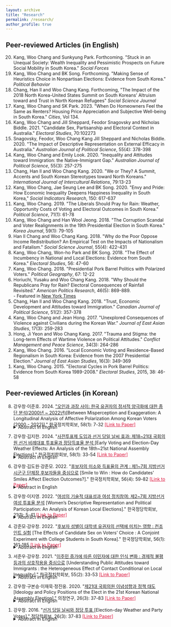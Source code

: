 ```yaml
---
layout: archive
title: "Research"
permalink: /research/
author_profile: true
---
```


## Peer-reviewed Articles (in English)
<ol start="20" reversed>
  <li>Kang, Woo Chang and Sunkyung Park. Forthcoming. "Stuck in an Unequal Society: Wealth Inequality and Pessimistic Prospects on Future Social Mobility in South Korea." <i>Social Forces</i></li>
  <li>Kang, Woo Chang and BK Song. Forthcoming. "Making Sense of Heuristics Choice in Nonpartisan Elections: Evidence from South Korea." <i>Political Behavior</i></li>
  <li>Chang, Han Il and Woo Chang Kang. Forthcoming, "The Impact of the 2018 North Korea-United States Summit on South Koreans’ Altruism toward and Trust in North Korean Refugees" <i>Social Science Journal</i></li>
  <li>Kang, Woo Chang and SK Park. 2023. "When Do Homeowners Feel the Same as Renters? Housing Price Appreciation and Subjective Well-being in South Korea." <i>Cities</i>, Vol 134.</li>
  <li>Kang, Woo Chang and Jill Sheppard, Feodor Snagovsky and Nicholas Biddle. 2021. "Candidate Sex, Partisanship and Electoral Context in Australia." <i>Electoral Studies</i>, 70:102273</li>
  <li>Snagovsky, Feodor, Woo Chang Kang Jill Sheppard and Nicholas Biddle. 2020. "The Impact of Descriptive Representation on External Efficacy in Australia." <i>Australian Journal of Political Science</i>, 55(4): 378-398</li>
  <li>Kang, Woo Chang and Emily Look. 2020. "Inequality and Attitudes toward Immigration: the Native-Immigrant Gap." <i>Australian Journal of Political Science</i>, 55(3): 257-275</li>
  <li>Chang, Han Il and Woo Chang Kang. 2020. "We or They? A Summit, Accents and South Korean Stereotypes toward North Koreans." <i>International Journal of Intercultural Relations</i>, 79:13-23</li>
  <li>Kang, Woo Chang, Jae Seung Lee and BK Song. 2020. "Envy and Pride: How Economic Inequality Deepens Happiness Inequality in South Korea," <i>Social Indicators Research</i>, 150: 617-637</li>
  <li>Kang, Woo Chang. 2019. "The Liberals Should Pray for Rain: Weather, Opportunity Costs of Voting and Electoral Outcomes in South Korea." <i>Political Science</i>, 71(1): 61-78</li>
  <li>Kang, Woo Chang and Han Wool Jeong. 2018. "The Corruption Scandal and Voter Realignments in the 19th Presidential Election in South Korea." <i>Korea Journal</i>, 59(1): 79-105</li>
  <li>Han Il Chang and Woo Chang Kang. 2018. "Why do the Poor Oppose Income Redistribution? An Empirical Test on the Impacts of Nationalism and Fatalism." <i>Social Science Journal</i>, 55(4): 422-431</li>
  <li>Kang, Woo Chang, Won-ho Park and BK Song. 2018. "The Effect of Incumbency in National and Local Elections: Evidence from South Korea." <i>Electoral Studies</i>, 56: 47-60</li>
  <li>Kang, Woo Chang. 2018. "Presidential Pork Barrel Politics with Polarized Voters." <i>Political Geography</i>, 67: 12-22</li>
  <li>Horiuchi, Yusaku and Woo Chang Kang. 2018. "Why Should the Republicans Pray for Rain? Electoral Consequences of Rainfall Revisited." <i>American Politics Research</i>, 46(5): 869-889. <br> - Featured in <a href="https://goo.gl/pSs4Z6">New York Times</a></li>
  <li>Chang, Han Il and Woo Chang Kang. 2018. "Trust, Economic Development and Attitudes toward Immigration." <i>Canadian Journal of Political Science</i>, 51(2): 357-378</li>
  <li>Kang, Woo Chang and Jean Hong. 2017. "Unexplored Consequences of Violence against Civilians during the Korean War." <i>Journal of East Asian Studies</i>, 17(3): 259-283</li>
  <li>Hong, Ji Yeon and Woo Chang Kang. 2017. "Trauma and Stigma: the Long-term Effects of Wartime Violence on Political Attitudes." <i>Conflict Management and Peace Science</i>, 34(3): 264-286</li>
  <li>Kang, Woo Chang. 2016. "Local Economic Voting and Residence-Based Regionalism in South Korea: Evidence from the 2007 Presidential Election." <i>Journal of East Asian Studies</i>, 16(3): 349-369</li>
  <li>Kang, Woo Chang. 2015. "Electoral Cycles in Pork Barrel Politics: Evidence from South Korea 1989-2008." <i>Electoral Studies</i>, 2015, 38: 46-58</li>
</ol>

## Peer-reviewed Articles (in Korean)

<ol start="8" reversed>
<li>강우창&middot;이준호. 2024. <a href = "https://bit.ly/3xjV5DM">"오인과 과장 사이: 한국 유권자의 정서적 양극화에 대한 종단 분석(2000년 ~ 2022년)</a>[Between Misperception and Exaggeration: A Longitudinal Analysis of Affective Polarization Among Korean Voters (2000 - 2022)]." 한국정치학회보, 58(1): 7-32 <a href = "https://bit.ly/3xjV5DM" style="color: crimson;">[Link to Paper]</a></li>
<details>
    <summary style="margin-top: -10px; margin-bottom: 10px;">Abstract in English</summary>
    <p style="margin-left: 20px;margin-top: -10px">
      Despite concerns about the increasing affective polarization among Korean voters, there has been a lack of empirical evidence to support this claim. This study examines whether affective polarization as a 'process' is occurring among Korean voters, exploiting voter opinion polls from six National Assembly elections conducted since 2000. The analysis at both the aggregate and individual levels failed to find evidence that affective polarization is intensifying in Korea. At the aggregate level, both the partisan based polarization index and the Wagner polarization index which includes non-partisans, peaked in 2004, followed by a decreasing trend until 2016. There was an increase in emotional polarization between 2016 and 2020, but further analysis in 2022 revealed that this increase is not continuing. At the individual level, we reconfirmed the significant correlation between affective polarization and factors like strong partisan identity, ideological intensity, and perceptions of ideological polarization within parties; however, this study did not find evidence that these variables are exacerbating affective polarization.
    </p>
  </details>
<li>강우창&middot;김지한. 2024. "<a href = "https://bit.ly/3KK8KHm">사전투표제 도입과 선거 당일 날씨 효과: 제18~21대 국회의원 선거 비례대표 투표율과 정당득표율 분석 </a> [Early Voting and Election-Day Weather Effects: An Analysis of the 18th~21st National Assembly Elections]." 한국정치학회보, 58(1): 33-54 <a href = "https://bit.ly/3KK8KHm" style="color: crimson;">[Link to Paper]</a></li>
<details>
    <summary style="margin-top: -10px; margin-bottom: 10px;">Abstract in English</summary>
    <p style="margin-left: 20px;margin-top: -10px">
      Despite the widespread interest in the effects of weather on elections and the effects of the early voting system, how the early voting system affects the election-day weather effects remains as lacuna. This paper argues that the system mitigates the effects of election-day weather on election, by providing voters with the opportunity to avoid the weather-related costs of voting. An analysis of election-day precipitation and temperature data at the regional level and 18th-21st Korean legislative election results corroborates empirical evidence. The results show that election-day rain increased the vote share of liberal parties and decreased that of conservative parties when the early voting was not available, whereas these effects disappeared as the early voting system was introduced. Relatedly, the election-day rain increased the turnout of those aged 20-24 and decreased turnout of those over 50, whereas these effects vanished with the early voting system. The findings suggest that voters who are sensitive to the direct costs and opportunity costs of voting are taking advantage of the system, based on their anticipation of election-day weather.
    </p>
  </details>
<li>강우창&middot;김도원&middot;강준모. 2022. "<a href = "https://bit.ly/4cmR2Fx">후보자의 미소와 득표율의 관계 : 제1~7회 지방선거 시군구 단체장 후보자들을 중심으로</a> [Smile to Win : How do Candidates’ Smiles Affect Election Outcomes?]." 한국정치학회보, 56(4): 59-82 <a href = "https://bit.ly/4cmR2Fx" style="color: crimson;">[Link to Paper]</a></li>
<details>
    <summary style="margin-top: -10px; margin-bottom: 10px;">Abstract in English</summary>
    <p style="margin-left: 20px;margin-top: -10px">
      How do candidates’ appearance affect election outcomes? Under bounded rationality, voters use a variety of heuristics in their political decision-making. Previous studies have found mixed evidence on whether candidates' appearances, particularly their smiles, serve as heuristics and influence election outcomes. In this regard, this study investigates the effect of smiles on vote shares using election posters of candidates running in South Korean local elections. The candidate's smile, as measured by Microsoft Azure, increased the vote share by 1.5 to 2.6%p. The size and statistical significance of the smile effect varied depending on the electoral competitiveness and number of candidates. Overall, this study shows that candidates' smiles help them win votes in specific electoral contexts.
    </p>
  </details>
<li>강우창&middot;이지영. 2022. "<a href="https://bit.ly/3xmxfr4">여성의 기술적 대표성과 여성 정치참여: 제2~7회 지방선거 여성 투표율 분석</a> [Women’s Descriptive Representation and Political Participation: An Analysis of Korean Local Elections]." 한국정당학회보, 21(1): 5-41 <a href = "https://bit.ly/3xmxfr4" style="color: crimson;">[Link to Paper]</a></li>
<details>
    <summary style="margin-top: -10px; margin-bottom: 10px;">Abstract in English</summary>
    <p style="margin-left: 20px;margin-top: -10px">
      Underrepresentation of women in politics is a widely recognized problem in Korea, yet empirical studies on the effect of women’s descriptive representation on female political participation are nonexistent. This research analyzes the effect of the number of female candidates and electees during the 2nd~7th Korean local elections on female turnout, revealing that female turnout increased when more female candidates ran for office and more female candidates were elected in the previous election. According to an analysis based on age, the effect of increased female representation on female turnout is most profound amongst female voters in their late 20s to 40s but not as substantial for women in their early 20s or 50s and beyond. Based on results by elections, increased female turnout due to greater representation initially appeared in the 5th election, when mandatory gender quota laws were implemented. Moreover, the effect of the number of elected females on female turnout is larger than that of the number of female candidates. These results show that an increase in female candidates and electees can lead to an increase in women’s political participation.
    </p>
  </details>
<li>강준모&middot;강우창. 2022. "<a href="https://bit.ly/3xbq98S">후보자 성별이 대학생 유권자의 선택에 미치는 영향 : 컨조인트 실험</a> [The Effects of Candidate Sex on Voters’ Choice : A Conjoint Experiment with College Students in South Korea]." 한국정당학회보, 56(1): 161-185 <a href = "https://bit.ly/3xbq98S" style="color: crimson;">[Link to Paper]</a></li>
<details>
    <summary style="margin-top: -10px; margin-bottom: 10px;">Abstract in English</summary>
    <p style="margin-left: 20px;margin-top: -10px">
      How does the candidate's sex affect voters' choice? Previous studies in South Korea have shown that the candidate's sex does not affect voters' choice. However, the analysis of the observational data such as aggregated election outcomes or survey data is limited in examining the causal effect of a candidate's sex on voters' choice. The effect of candidate sex may be offset from each other when voters engage in the cosex voting, where male voters vote for male candidates and female voters vote for female candidates. The survey data analysis, on the other hand, suffers from the selection issue given that only a small number of qualified female candidates run for elections. In this sense, this study examines the causal effect of the candidate's sex on voters' choices through a conjoint experiment. The results suggest that cosex voting occurs among college students, which continued even after reflecting on the effects of political parties.
    </p>
  </details>

<li>서준우&middot;강우창. 2021. "<a href="https://bit.ly/4esLues">이주민 증가에 따른 이민자에 대한 인식 변화 : 경제적 불평등과의 상호작용을 중심으로</a> [Understanding Public Attitudes toward Immigrants : the Heterogeneous Effect of Contact Conditional on Local Inequality]." 한국정치학회보, 55(2): 33-53 <a href = "https://bit.ly/4esLues" style="color: crimson;">[Link to Paper]</a></li>
<details>
    <summary style="margin-top: -10px; margin-bottom: 10px;">Abstract in English</summary>
    <p style="margin-left: 20px;margin-top: -10px">
      The immigration level in Korea has been increasing amidst worsening individual attitudes toward immigrants. Does this mean that the increase in immigration levels leads to a negative public attitude toward immigrants? Intergroup Contact Theory supposes that a larger migrant population leads to positive attitudes: frequent contact alleviates intergroup prejudice and improves relations. This paper suggests that there can be both 'good contact' or 'bad contact' depending on local contextual characteristics, such as inequality. This paper reviews the effect of local economic inequality and local immigrant stock on public attitudes by matching the Seoul Survey dataset(2010-2017) with originally generated local economic inequality levels. With a multi-level time-series data of twenty-five local level districts, six-year spans, and 274,514 individual observations, we find that local districts with larger immigrant populations and lower inequality levels are more likely to exhibit positive attitudes, and the positive effect of the immigrant population on public attitudes diminishes as the inequality level increases. These findings suggest that the deteriorating net level of public attitudes toward immigrants is attributable to economic inequality rather than the size of the immigrant population.
    </p>
  </details>
<li>강우창&middot;구본승&middot;이재묵&middot;정진웅. 2020. "<a href="https://bit.ly/3VKi8Ru">제21대 국회의원 이념성향과 정책 태도 </a> [Ideology and Policy Positions of the Elect in the 21st Korean National Assembly Election]." 의정연구, 26(3): 37-83 <a href = "https://bit.ly/3VKi8Ru" style="color: crimson;">[Link to Paper]</a></li>
<details>
    <summary style="margin-top: -10px; margin-bottom: 10px;">Abstract in English</summary>
    <p style="margin-left: 20px;margin-top: -10px">
      This paper presents the results of ‘The Survey on the 21st National Assembly members’ conducted by the Korean Association of Party Studies (KAPS) and the Hankyoreh following the 21st Korean National Assembly Election. Since the 16th Korean National Assembly Election, the KAPS has surveyed the candidates and/or the elected regarding their views on major policy issues and perceived self-ideology, which has contributed to our understanding of overtime changes in ideology of political parties in South Korea and their members. This year’s survey includes 21 questions on the four major policy issue areas including foreign policy, economy, social issues and cultural issues as well as their perceived ideology. Among the 300 elected, 197 participated in the survey. The results suggest that the Justice Party is most liberal, the United Future Party is most conservative, and the Democratic Party is in the middle on average in terms of issue preference and perceived ideology. Compared to the preceding National Assembly, the partisan gap continues to appear salient in foreign policy, economy, and the cultural issues. In contrast, the gap narrows down in the social issues because the members of the Democratic Party embrace more conservative preference. It is noteworthy to examine whether this shift leads to cooperative decision making on social policies between liberal and conservative parties in the upcoming National Assembly. The composite policy preference index of individual assembly members, on the other hand, shows significant difference among members of different parties. Political parties in South Korea has evolved from a group of people from the same region into a group of people with distinctive policy preferences.
    </p>
  </details>
<li>강우창. 2016. "<a href="https://bit.ly/3zfNgiX">선거 당일 날씨와 정당 투표 </a> [Election-day Weather and Party Votes]." 정당학회보, 26(3): 37-83 <a href = "https://bit.ly/3zfNgiX" style="color: crimson;">[Link to Paper]</a></li>
<details>
    <summary style="margin-top: -10px; margin-bottom: 10px;">Abstract in English</summary>
    <p style="margin-left: 20px;margin-top: -10px">
      This paper analyzes the election-day weather effects on turnout and electoral outcomes in South Korea. Existing studies on the importance of election-day weather from developed western democracies generally consider poor weather an additional cost in the voting calculus, which reduces turnout. In this paper, I claim that we need to take the opportunity cost of voting into account in the country like South Korea, where an election-day is designated as a special holiday. Voters who plan leisure activities on the election-day are more likely to turn out in bad weather than in good weather. Given that young people often have stronger preference to leisure activities and affinities with liberal parties, moreover, bad weather in an election-day results in more favorable electoral outcomes to liberal parties than conservative parties. An analysis of three legislative elections since 2004 shows that rainfall increases the number of votes for liberal parties, but decreases the number of votes for conservative parties. However, rainfall does not produce any significant change in turnout because the changes in votes between liberal parties and conservatives parties cancel out each other.
    </p>
  </details>
  </ol>